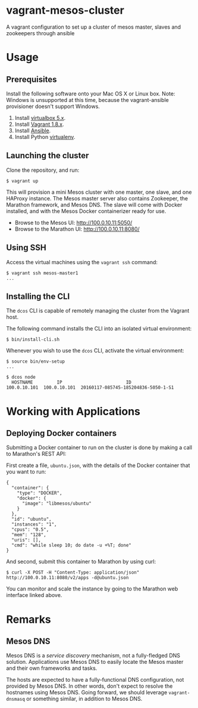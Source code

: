 vagrant-mesos-cluster
=====================

A vagrant configuration to set up a cluster of mesos master, slaves and zookeepers through ansible

# Usage

## Prerequisites
Install the following software onto your Mac OS X or Linux box.   Note: Windows is unsupported at this time, because the vagrant-ansible provisioner doesn't support Windows.

1. Install [virtualbox 5.x](https://www.virtualbox.org/).
2. Install [Vagrant 1.8.x](https://www.vagrantup.com/downloads.html).
3. Install [Ansible](http://docs.ansible.com/ansible/intro_installation.html).
4. Install Python [virtualenv](https://virtualenv.readthedocs.org/en/latest/).

## Launching the cluster
Clone the repository, and run:

```
$ vagrant up
```

This will provision a mini Mesos cluster with one master, one slave, and one
HAProxy instance.  The Mesos master server also contains Zookeeper, the
Marathon framework, and Mesos DNS.   The slave will come with Docker installed,
and with the Mesos Docker containerizer ready for use.

- Browse to the Mesos UI:     http://100.0.10.11:5050/
- Browse to the Marathon UI:  http://100.0.10.11:8080/

## Using SSH
Access the virtual machines using the `vagrant ssh` command:
```
$ vagrant ssh mesos-master1
...
```

## Installing the CLI
The `dcos` CLI is capable of remotely managing the cluster from the Vagrant host.

The following command installs the CLI into an isolated virtual environment:
```
$ bin/install-cli.sh
```

Whenever you wish to use the `dcos` CLI, activate the virtual environment:
```
$ source bin/env-setup
...

$ dcos node
  HOSTNAME         IP                        ID
100.0.10.101  100.0.10.101  20160117-085745-185204836-5050-1-S1
```

# Working with Applications
## Deploying Docker containers

Submitting a Docker container to run on the cluster is done by making a call to
Marathon's REST API:

First create a file, `ubuntu.json`, with the details of the Docker container that you want to run:

```
{
  "container": {
    "type": "DOCKER",
    "docker": {
      "image": "libmesos/ubuntu"
    }
  },
  "id": "ubuntu",
  "instances": "1",
  "cpus": "0.5",
  "mem": "128",
  "uris": [],
  "cmd": "while sleep 10; do date -u +%T; done"
}
```

And second, submit this container to Marathon by using curl:

```
$ curl -X POST -H "Content-Type: application/json" http://100.0.10.11:8080/v2/apps -d@ubuntu.json
```

You can monitor and scale the instance by going to the Marathon web interface linked above. 

# Remarks

## Mesos DNS
Mesos DNS is a *service discovery* mechanism, not a fully-fledged DNS solution.   Applications use Mesos DNS to easily locate the Mesos master and their own frameworks and tasks.

The hosts are expected to have a fully-functional DNS configuration, not provided by Mesos DNS.  In other words, don't expect to resolve the hostnames using Mesos DNS.     Going forward, we should leverage `vagrant-dnsmasq` or something similar, in addition to Mesos DNS.
